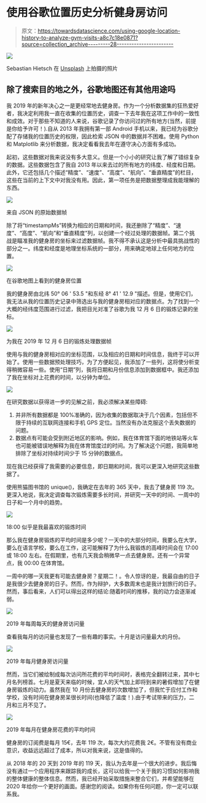 # 使用谷歌位置历史分析健身房访问

> 原文：<https://towardsdatascience.com/using-google-location-history-to-analyze-gym-visits-a8c7c18e0871?source=collection_archive---------28----------------------->

![](img/a3584c8dee1647e6fa213f83056834d5.png)

Sebastian Hietsch 在 [Unsplash](https://unsplash.com?utm_source=medium&utm_medium=referral) 上拍摄的照片

## 除了搜索目的地之外，谷歌地图还有其他用途吗

我 2019 年的新年决心之一是更经常地去健身房。作为一个分析数据集的狂热爱好者，我决定利用我一直在收集的位置历史，调查一下去年我在这项工作中的一致性和成效。对于那些不知道的人来说，谷歌记录了你访问过的所有地方(当然，前提是你给予许可！).自从 2013 年我拥有第一部 Android 手机以来，我已经为谷歌分配了存储我的位置历史的权限，因此检索 JSON 中的数据并不困难。使用 Python 和 Matplotlib 来分析数据，我决定看看我去年在遵守决心方面有多成功。

起初，这些数据对我来说没有多大意义。但是一个小小的研究让我了解了错综复杂的数据。这些数据包含了我自 2013 年以来去过的所有地方的纬度、经度和日期。此外，它还包括几个描述“精度”、“速度”、“高度”、“航向”、“垂直精度”的栏目，这些在当前的上下文中对我没有用。因此，第一项任务是把数据整理成我能理解的东西。

![](img/fffe450fa670b47a21aeb6723f2f7173.png)

来自 JSON 的原始数据帧

除了将“timestampMs”转换为相应的日期和时间，我还删除了“精度”、“速度”、“高度”、“航向”和“垂直精度”列，以创建一个经过处理的数据帧。第二个挑战是瞄准我的健身房的坐标来过滤数据帧。我不得不承认这是分析中最具挑战性的部分之一。纬度和经度是地理坐标系统的一部分，用来确定地球上任何地方的位置。

![](img/e08d794f25c9af5c2efa87f0994408c5.png)

在谷歌地图上看到的健身房位置

我的健身房由北纬 50° 06 ' 53.5 "和东经 8° 41 ' 12.9 "描述。但是，使用它们，我无法从我的位置历史记录中筛选出与我的健身房相对应的数据点。为了找到一个大概的经纬度范围进行过滤，我把目光对准了谷歌为我 12 月 6 日的锻炼记录的坐标。

![](img/3993a743507154194099efdd1d585143.png)

为我在 2019 年 12 月 6 日的锻炼处理数据帧

使用与我的健身房相对应的坐标范围，以及相应的日期和时间信息，我终于可以开始了。使用一些数据预处理技巧，为了方便起见，我添加了一些列，这将使分析变得稍微容易一些。使用“日期”列，我将日期和月份信息添加到数据框中。我还添加了我在坐标对上花费的时间，以分钟为单位。

![](img/6090acf7594c0ee63f11f98413135b83.png)

在研究数据以获得进一步的见解之前，我必须解决某些障碍:

1.  并非所有数据都是 100%准确的，因为收集的数据取决于几个因素，包括但不限于持续的互联网连接和手机 GPS 定位。当然没有办法克服这个丢失数据的问题。
2.  数据点有可能会受到附近地区的影响。例如，我在体育馆下面的地铁站等火车也可能被错误地解释为我在体育馆度过的时间。为了解决这个问题，我简单地排除了坐标对持续时间少于 15 分钟的数据点。

现在我已经获得了我需要的必要信息，即日期和时间，我可以更深入地研究这些数据了。

使用熊猫图书馆的 unique()，我确定在去年的 365 天中，我去了健身房 119 次。更深入地说，我决定调查每次锻炼需要多长时间，并研究一天中的时间、一周中的日子和一个月中的趋势。

![](img/3f817d62cd0b28cc206b14de49237d97.png)

18:00 似乎是我最喜欢的锻炼时间

那么我在健身房锻炼的平均时间是多少呢？一天中的大部分时间，我要么在大学，要么在语言学校，要么在工作，这可能解释了为什么我锻炼的高峰时间会在 17:00 或 18:00 左右。在假期里，也有几天我会稍微早一点去健身房。还有一个异常点，我 00:00 在体育馆。

一周中的哪一天我更有可能去健身房？星期二！。令人惊讶的是，我最自由的日子是我很少去健身房的日子。然而，作为辩护，大多数周末也是我计划旅行的日子。然而，事后看来，人们可以得出这样的结论:随着时间的推移，我的动力会逐渐减弱。

![](img/d166522bd5de5c37d4d0094054c5a684.png)

2019 年每周每天的健身房访问量

查看我每月的访问量也发现了一些有趣的事实。十月是访问量最大的月份。

![](img/7624ec6ce4300315896ff1891c35854b.png)

2019 年每月健身房访问量

然而，当它们被绘制成每次访问所花费的平均时间时，表格完全翻转过来，其中七月名列榜首。七月是夏天来临的时候，宜人的天气加上即将到来的暑假增加了在健身房锻炼的动力。虽然我在 10 月份去健身房的次数增加了，但我忙于应付工作和学校，没有时间在健身房呆很长时间(也降低了温度！).由于考试带来的压力，二月和三月不见了。

![](img/597bdaed402a1d5bab2c2896f3f5d0d9.png)

2019 年每月在健身房花费的平均时间

健身房的订阅费是每月 15€，去年 119 次，每次大约花费我 2€。不管有没有商业意识，收益远远超过了成本，所以对我来说，这是值得的。

从 2018 年的 20 天到 2019 年的 119 天，我认为去年是一个很大的进步。我后悔没有通过一个应用程序来跟踪我的成长，这可以给我一个关于我的习惯如何影响我的整体健康的整体信息。然而，我已经开始采取措施来整合它们，并希望能够在 2020 年给你一个更好的画面。感谢您的阅读。如果你有任何问题，你一定可以联系我。